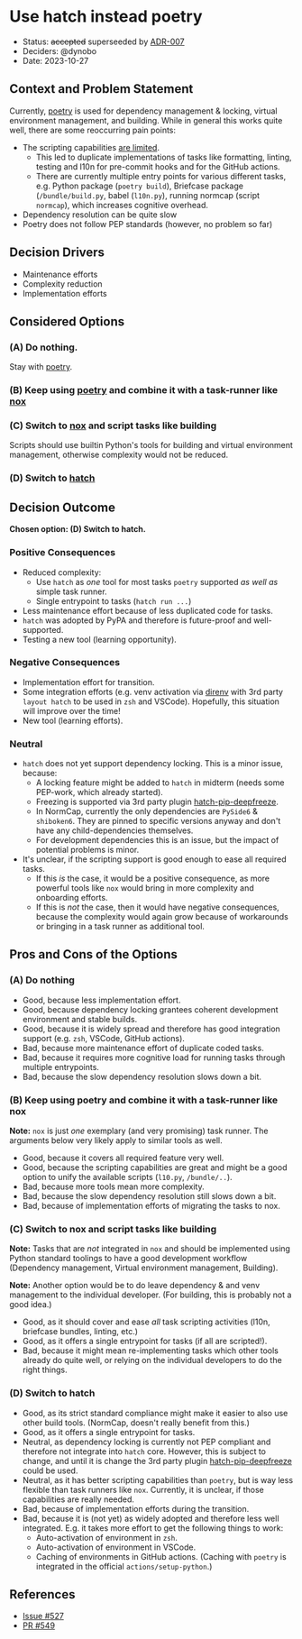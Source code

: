 # Use hatch instead poetry

- Status: ~~accepted~~ superseeded by [ADR-007](./007-use-uv-instead-hatch.md)
- Deciders: @dynobo
- Date: 2023-10-27

## Context and Problem Statement

Currently, [poetry](https://github.com/python-poetry/poetry) is used for dependency
management & locking, virtual environment management, and building. While in general
this works quite well, there are some reoccurring pain points:

- The scripting capabilities
  [are limited](https://python-poetry.org/docs/pyproject#scripts).
    - This led to duplicate implementations of tasks like formatting, linting, testing and
      l10n for pre-commit hooks and for the GitHub actions.
    - There are currently multiple entry points for various different tasks, e.g. Python
      package (`poetry build`), Briefcase package (`/bundle/build.py`, babel
      (`l10n.py`), running normcap (script `normcap`), which increases cognitive
      overhead.
- Dependency resolution can be quite slow
- Poetry does not follow PEP standards (however, no problem so far)

## Decision Drivers

- Maintenance efforts
- Complexity reduction
- Implementation efforts

## Considered Options

### (A) Do nothing.

Stay with [poetry](https://github.com/python-poetry/poetry).

### (B) Keep using [poetry](https://github.com/python-poetry/poetry) and combine it with a task-runner like [nox](https://github.com/wntrblm/nox)

### (C) Switch to [nox](https://github.com/wntrblm/nox) and script tasks like building

Scripts should use builtin Python's tools for building and virtual environment
management, otherwise complexity would not be reduced.

### (D) Switch to [hatch](https://github.com/pypa/hatch)

## Decision Outcome

**Chosen option: (D) Switch to hatch.**

### Positive Consequences

- Reduced complexity:
    - Use `hatch` as _one_ tool for most tasks `poetry` supported _as well as_ simple task
      runner.
    - Single entrypoint to tasks (`hatch run ...`)
- Less maintenance effort because of less duplicated code for tasks.
- `hatch` was adopted by PyPA and therefore is future-proof and well-supported.
- Testing a new tool (learning opportunity).

### Negative Consequences

- Implementation effort for transition.
- Some integration efforts (e.g. venv activation via
  [direnv](https://github.com/direnv/direnv) with 3rd party `layout hatch` to be used
  in `zsh` and VSCode). Hopefully, this situation will improve over the time!
- New tool (learning efforts).

### Neutral

- `hatch` does not yet support dependency locking. This is a minor issue, because:
    - A locking feature might be added to `hatch` in midterm (needs some PEP-work, which
      already started).
    - Freezing is supported via 3rd party plugin
      [hatch-pip-deepfreeze](https://github.com/sbidoul/hatch-pip-deepfreeze).
    - In NormCap, currently the only dependencies are `PySide6` & `shiboken6`. They are
      pinned to specific versions anyway and don't have any child-dependencies
      themselves.
    - For development dependencies this is an issue, but the impact of potential problems
      is minor.
- It's unclear, if the scripting support is good enough to ease all required tasks.
    - If this _is_ the case, it would be a positive consequence, as more powerful tools
      like `nox` would bring in more complexity and onboarding efforts.
    - If this is _not_ the case, then it would have negative consequences, because the
      complexity would again grow because of workarounds or bringing in a task runner as
      additional tool.

## Pros and Cons of the Options

### (A) Do nothing

- Good, because less implementation effort.
- Good, because dependency locking grantees coherent development environment and stable
  builds.
- Good, because it is widely spread and therefore has good integration support (e.g.
  `zsh`, VSCode, GitHub actions).
- Bad, because more maintenance effort of duplicate coded tasks.
- Bad, because it requires more cognitive load for running tasks through multiple
  entrypoints.
- Bad, because the slow dependency resolution slows down a bit.

### (B) Keep using poetry and combine it with a task-runner like nox

**Note:** `nox` is just _one_ exemplary (and very promising) task runner. The arguments
below very likely apply to similar tools as well.

- Good, because it covers all required feature very well.
- Good, because the scripting capabilities are great and might be a good option to unify
  the available scripts (`l10.py`, `/bundle/..`).
- Bad, because more tools mean more complexity.
- Bad, because the slow dependency resolution still slows down a bit.
- Bad, because of implementation efforts of migrating the tasks to nox.

### (C) Switch to nox and script tasks like building

**Note:** Tasks that are _not_ integrated in `nox` and should be implemented using
Python standard toolings to have a good development workflow (Dependency management,
Virtual environment management, Building).

**Note:** Another option would be to do leave dependency & and venv management to the
individual developer. (For building, this is probably not a good idea.)

- Good, as it should cover and ease _all_ task scripting activities (l10n, briefcase
  bundles, linting, etc.)
- Good, as it offers a single entrypoint for tasks (if all are scripted!).
- Bad, because it might mean re-implementing tasks which other tools already do quite
  well, or relying on the individual developers to do the right things.

### (D) Switch to hatch

- Good, as its strict standard compliance might make it easier to also use other build
  tools. (NormCap, doesn't really benefit from this.)
- Good, as it offers a single entrypoint for tasks.
- Neutral, as dependency locking is currently not PEP compliant and therefore not
  integrate into `hatch` core. However, this is subject to change, and until it is
  change the 3rd party plugin
  [hatch-pip-deepfreeze](https://github.com/sbidoul/hatch-pip-deepfreeze) could be
  used.
- Neutral, as it has better scripting capabilities than `poetry`, but is way less
  flexible than task runners like `nox`. Currently, it is unclear, if those
  capabilities are really needed.
- Bad, because of implementation efforts during the transition.
- Bad, because it is (not yet) as widely adopted and therefore less well integrated.
  E.g. it takes more effort to get the following things to work:
    - Auto-activation of environment in `zsh`.
    - Auto-activation of environment in VSCode.
    - Caching of environments in GitHub actions. (Caching with `poetry` is integrated in
      the official `actions/setup-python`.)

## References

- [Issue #527](https://github.com/dynobo/normcap/issues/527)
- [PR #549](https://github.com/dynobo/normcap/pull/549)
